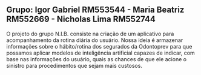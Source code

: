 ## Grupo: Igor Gabriel RM553544 - Maria Beatriz RM552669 - Nicholas Lima RM552744

O projeto do grupo N.I.B. consiste na criação de um aplicativo para acompanhamento da rotina diária do usuário. Nossa ideia é armazenar informações sobre o hábito/rotina dos segurados da Odontoprev para que possamos aplicar modelos de inteligência artificial capazes de indicar, com base nas informações do usuário, quais as chances de que ele acione o sinistro para procedimentos que sejam mais custosos.
